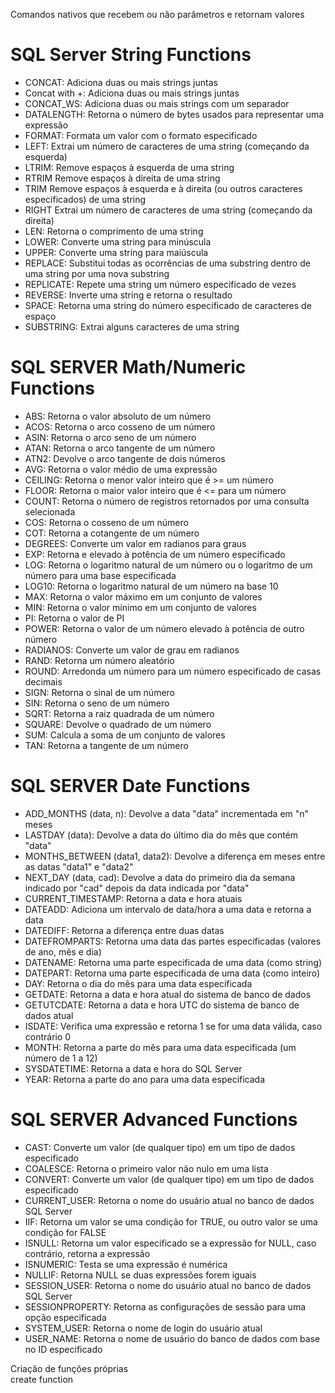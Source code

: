 Comandos nativos que recebem ou não parâmetros e retornam valores  

# SQL Server String Functions  
- CONCAT: Adiciona duas ou mais strings juntas  
- Concat with +: Adiciona duas ou mais strings juntas  
- CONCAT_WS: Adiciona duas ou mais strings com um separador  
- DATALENGTH: Retorna o número de bytes usados ​​para representar uma expressão  
- FORMAT: Formata um valor com o formato especificado  
- LEFT: Extrai um número de caracteres de uma string (começando da esquerda)  
- LTRIM: Remove espaços à esquerda de uma string  
- RTRIM Remove espaços à direita de uma string  
- TRIM Remove espaços à esquerda e à direita (ou outros caracteres especificados) de uma string  
- RIGHT Extrai um número de caracteres de uma string (começando da direita)   
- LEN: Retorna o comprimento de uma string  
- LOWER: Converte uma string para minúscula  
- UPPER: Converte uma string para maiúscula  
- REPLACE: Substitui todas as ocorrências de uma substring dentro de uma string por uma nova substring  
- REPLICATE: Repete uma string um número especificado de vezes  
- REVERSE: Inverte uma string e retorna o resultado  
- SPACE: Retorna uma string do número especificado de caracteres de espaço  
- SUBSTRING: Extrai alguns caracteres de uma string  

# SQL SERVER Math/Numeric Functions  
- ABS: Retorna o valor absoluto de um número  
- ACOS: Retorna o arco cosseno de um número  
- ASIN: Retorna o arco seno de um número  
- ATAN: Retorna o arco tangente de um número  
- ATN2: Devolve o arco tangente de dois números  
- AVG: Retorna o valor médio de uma expressão  
- CEILING: Retorna o menor valor inteiro que é >= um número  
- FLOOR: Retorna o maior valor inteiro que é <= para um número  
- COUNT: Retorna o número de registros retornados por uma consulta selecionada  
- COS: Retorna o cosseno de um número  
- COT: Retorna a cotangente de um número  
- DEGREES: Converte um valor em radianos para graus  
- EXP: Retorna e elevado à potência de um número especificado  
- LOG: Retorna o logaritmo natural de um número ou o logaritmo de um número para uma base especificada  
- LOG10: Retorna o logaritmo natural de um número na base 10  
- MAX: Retorna o valor máximo em um conjunto de valores  
- MIN: Retorna o valor mínimo em um conjunto de valores  
- PI: Retorna o valor de PI  
- POWER: Retorna o valor de um número elevado à potência de outro número  
- RADIANOS: Converte um valor de grau em radianos  
- RAND: Retorna um número aleatório  
- ROUND: Arredonda um número para um número especificado de casas decimais  
- SIGN: Retorna o sinal de um número  
- SIN: Retorna o seno de um número  
- SQRT: Retorna a raiz quadrada de um número  
- SQUARE: Devolve o quadrado de um número  
- SUM: Calcula a soma de um conjunto de valores  
- TAN: Retorna a tangente de um número  

# SQL SERVER Date Functions  
- ADD_MONTHS (data, n): Devolve a data "data" incrementada em "n" meses  
- LASTDAY (data): Devolve a data do último dia do mês que contém "data"  
- MONTHS_BETWEEN (data1, data2): Devolve a diferença em meses entre as datas "data1" e "data2"  
- NEXT_DAY (data, cad): Devolve a data do primeiro dia da semana indicado por "cad" depois da data indicada por "data"  
- CURRENT_TIMESTAMP: Retorna a data e hora atuais  
- DATEADD: Adiciona um intervalo de data/hora a uma data e retorna a data    
- DATEDIFF: Retorna a diferença entre duas datas  
- DATEFROMPARTS: Retorna uma data das partes especificadas (valores de ano, mês e dia)  
- DATENAME: Retorna uma parte especificada de uma data (como string)  
- DATEPART: Retorna uma parte especificada de uma data (como inteiro)  
- DAY: Retorna o dia do mês para uma data especificada  
- GETDATE: Retorna a data e hora atual do sistema de banco de dados  
- GETUTCDATE: Retorna a data e hora UTC do sistema de banco de dados atual  
- ISDATE: Verifica uma expressão e retorna 1 se for uma data válida, caso contrário 0  
- MONTH: Retorna a parte do mês para uma data especificada (um número de 1 a 12)  
- SYSDATETIME: Retorna a data e hora do SQL Server  
- YEAR: Retorna a parte do ano para uma data especificada  

# SQL SERVER Advanced Functions  
- CAST: Converte um valor (de qualquer tipo) em um tipo de dados especificado  
- COALESCE: Retorna o primeiro valor não nulo em uma lista  
- CONVERT: Converte um valor (de qualquer tipo) em um tipo de dados especificado  
- CURRENT_USER: Retorna o nome do usuário atual no banco de dados SQL Server  
- IIF: Retorna um valor se uma condição for TRUE, ou outro valor se uma condição for FALSE  
- ISNULL: Retorna um valor especificado se a expressão for NULL, caso contrário, retorna a expressão  
- ISNUMERIC: Testa se uma expressão é numérica  
- NULLIF: Retorna NULL se duas expressões forem iguais  
- SESSION_USER: Retorna o nome do usuário atual no banco de dados SQL Server  
- SESSIONPROPERTY: Retorna as configurações de sessão para uma opção especificada  
- SYSTEM_USER: Retorna o nome de login do usuário atual  
- USER_NAME: Retorna o nome de usuário do banco de dados com base no ID especificado  

Criação de funções próprias  
create function